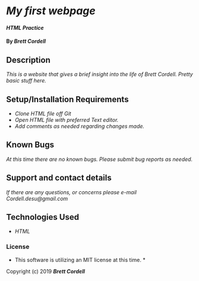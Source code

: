 # _My first webpage_

#### _HTML Practice_

#### By _**Brett Cordell**_

## Description

_This is a website that gives a brief insight into the life of Brett Cordell. Pretty basic stuff here._

## Setup/Installation Requirements

* _Clone HTML file off Git_
* _Open HTML file with preferred Text editor._
* _Add comments as needed regarding changes made._

## Known Bugs

_At this time there are no known bugs. Please submit bug reports as needed._

## Support and contact details

_If there are any questions, or concerns please e-mail Cordell.desu@gmail.com_

## Technologies Used

* _HTML_

### License

* This software is utilizing an MIT license at this time. *

Copyright (c) 2019 **_Brett Cordell_**
